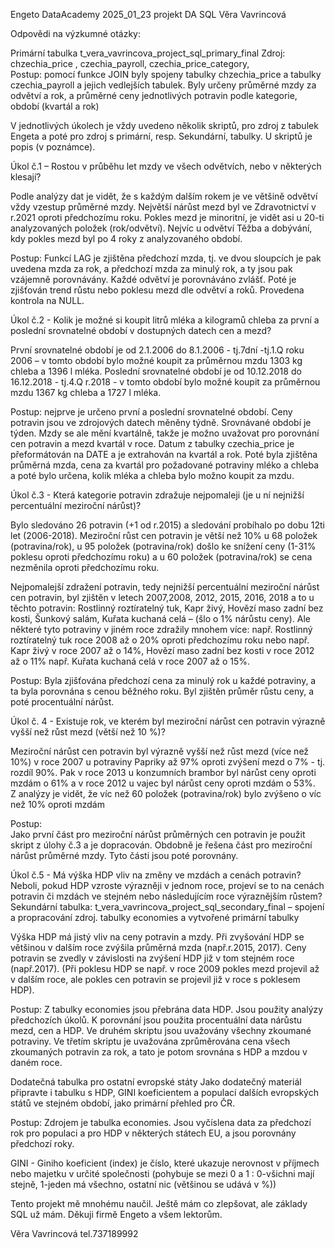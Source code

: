 Engeto DataAcademy 2025_01_23
projekt DA SQL 
Věra Vavrincová
 
Odpovědi na výzkumné otázky:

Primární tabulka      t_vera_vavrincova_project_sql_primary_final
Zdroj: chzechia_price , czechia_payroll, czechia_price_category,  
Postup: pomocí funkce JOIN byly spojeny tabulky chzechia_price a tabulky czechia_payroll a jejich vedlejších tabulek. Byly určeny průměrné mzdy za odvětví a rok, a průměrné ceny jednotlivých potravin podle kategorie, období (kvartál a rok)

V jednotlivých úkolech je vždy uvedeno několik skriptů, pro zdroj z tabulek Engeta a poté pro zdroj s primární, resp. Sekundární, tabulky. U skriptů je popis (v poznámce).


Úkol č.1 – Rostou v průběhu let mzdy ve všech odvětvích, nebo v některých klesají?

Podle analýzy dat je vidět, že s každým dalším rokem je ve většině odvětví vždy vzestup průměrné mzdy. Největší nárůst mezd byl ve Zdravotnictví v r.2021 oproti předchozímu roku.
Pokles mezd je minoritní, je vidět asi u 20-ti analyzovaných položek (rok/odvětví). 
Nejvíc u odvětví Těžba a dobývání, kdy pokles mezd byl po 4 roky z analyzovaného období.

Postup: 
Funkcí LAG je zjištěna předchozí mzda, tj. ve dvou sloupcích je pak uvedena mzda za rok, a předchozí mzda za minulý rok, a ty jsou pak vzájemně porovnávány. Každé odvětví je porovnáváno zvlášť.
Poté je zjišťován trend růstu nebo poklesu mezd dle odvětví a roků. Provedena kontrola na NULL.

Úkol č.2 - Kolik je možné si koupit litrů mléka a kilogramů chleba za první a poslední srovnatelné období v dostupných datech cen a mezd?

První srovnatelné období je od 2.1.2006 do 8.1.2006 - tj.7dní -tj.1.Q roku 2006 – v tomto období bylo možné koupit za průměrnou mzdu 1303 kg chleba a 1396 l mléka.
Poslední srovnatelné období je od 10.12.2018 do 16.12.2018 - tj.4.Q r.2018 -
v tomto období bylo možné koupit za průměrnou mzdu 1367 kg chleba a 1727 l mléka.

Postup: 
nejprve je určeno první a poslední srovnatelné období.  Ceny potravin jsou ve zdrojových datech měněny týdně. Srovnávané období je týden. 
Mzdy se ale mění kvartálně, takže je možno uvažovat pro porovnání cen potravin a mezd kvartál v roce. Datum z tabulky czechia_price je přeformátován na DATE a je extrahován na kvartál a rok. 
Poté byla zjištěna průměrná mzda, cena za kvartál pro požadované potraviny mléko a chleba 
a poté bylo určena, kolik mléka a chleba bylo možno koupit za mzdu.

Úkol č.3 - Která kategorie potravin zdražuje nejpomaleji (je u ní nejnižší percentuální meziroční nárůst)?

Bylo sledováno 26 potravin (+1 od r.2015) a sledování probíhalo po dobu 12ti let (2006-2018).
Meziroční růst cen potravin je větší než 10% u 68 položek (potravina/rok),
u 95 položek (potravina/rok) došlo ke snížení ceny (1-31% poklesu oproti předchozímu roku)
a u 60 položek (potravina/rok) se cena nezměnila oproti předchozímu roku.

Nejpomalejší zdražení potravin, tedy nejnižší percentuální meziroční nárůst cen potravin, byl zjištěn v letech 2007,2008, 2012, 2015, 2016, 2018 a to u těchto potravin: Rostlinný roztíratelný tuk, Kapr živý, Hovězí maso zadní bez kosti, Šunkový salám, Kuřata kuchaná celá – (šlo o 1% nárůstu ceny).
Ale některé tyto potraviny v jiném roce zdražily mnohem více:
např. Rostlinný roztíratelný tuk roce 2008 až o 20% oproti předchozímu roku
nebo např. Kapr živý v roce 2007 až o 14%, Hovězí maso zadní bez kosti v roce 2012 až o 11%
např. Kuřata kuchaná celá v roce 2007 až o 15%.

Postup:
Byla zjišťována předchozí cena za minulý rok u každé potraviny, a ta byla porovnána s cenou běžného roku. Byl zjištěn průměr růstu ceny, a poté procentuální nárůst.


Úkol č. 4 - Existuje rok, ve kterém byl meziroční nárůst cen potravin výrazně vyšší než růst mezd (větší než 10 %)?

Meziroční nárůst cen potravin byl výrazně vyšší než růst mezd (více než 10%) v roce 2007 u potraviny Papriky až 97% oproti zvýšení mezd o 7% - tj. rozdíl 90%.
Pak v roce 2013 u konzumních brambor byl nárůst ceny oproti mzdám o 61% a 
v roce 2012 u vajec byl nárůst ceny oproti mzdám o 53%.  
Z analýzy je vidět, že víc než 60 položek (potravina/rok) bylo zvýšeno o víc než 10% oproti mzdám 

Postup:  
Jako první část pro meziroční nárůst průměrných cen potravin je použit skript z úlohy č.3 a je dopracován. Obdobně je řešena část pro meziroční nárůst průměrné mzdy. Tyto části jsou poté porovnány. 

Úkol č.5 - Má výška HDP vliv na změny ve mzdách a cenách potravin? Neboli, pokud HDP vzroste výrazněji v jednom roce, projeví se to na cenách potravin či mzdách ve stejném nebo následujícím roce výraznějším růstem?
Sekundární tabulka: t_vera_vavrincova_project_sql_secondary_final
– spojení a propracování zdroj. tabulky economies a vytvořené primární tabulky

Výška HDP má jistý vliv na ceny potravin a mzdy. 
Při zvyšování HDP se většinou v dalším roce zvýšila průměrná mzda (např.r.2015, 2017). 
Ceny potravin se zvedly v závislosti na zvýšení HDP již v tom stejném roce (např.2017).
(Při poklesu HDP se např. v roce 2009 pokles mezd projevil až v dalším roce, ale pokles cen potravin se projevil již v roce s poklesem HDP).

Postup:
Z tabulky economies jsou přebrána data HDP. Jsou použity analýzy předchozích úkolů. 
K porovnání jsou použita procentuální data nárůstu mezd, cen a HDP.
Ve druhém skriptu jsou uvažovány všechny zkoumané potraviny.
Ve třetím skriptu je uvažována zprůměrována cena všech zkoumaných potravin za rok, a tato je potom srovnána s HDP a mzdou v daném roce.

Dodatečná tabulka pro ostatní evropské státy
Jako dodatečný materiál připravte i tabulku s HDP, GINI koeficientem 
a populací dalších evropských států ve stejném období, jako primární přehled pro ČR.

Postup:
Zdrojem je tabulka economies. Jsou vyčíslena data za předchozí rok pro populaci a pro HDP v některých státech EU, a jsou porovnány předchozí roky.

GINI - Giniho koeficient (index) je číslo, které ukazuje nerovnost v příjmech nebo majetku v určité společnosti (pohybuje se mezi 0 a 1 : 0-všichni mají stejně, 1-jeden má všechno, ostatní nic (většinou se udává v %))


Tento projekt mě mnohému naučil. Ještě mám co zlepšovat, ale základy SQL už mám. 
Děkuji firmě Engeto a všem lektorům.

Věra Vavrincová
tel.737189992

